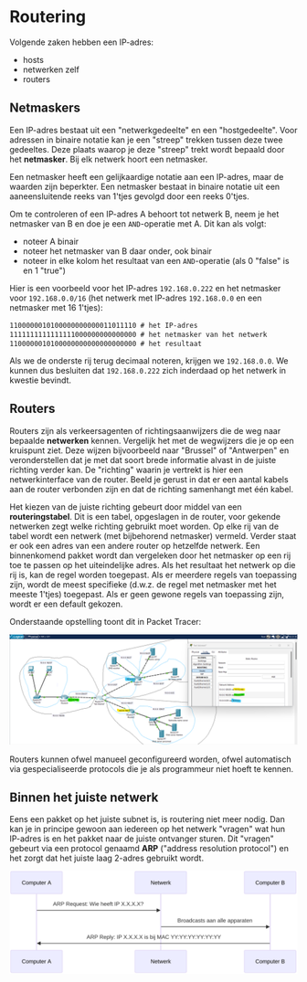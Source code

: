 # Routering
Volgende zaken hebben een IP-adres:

- hosts
- netwerken zelf
- routers

## Netmaskers
Een IP-adres bestaat uit een "netwerkgedeelte" en een "hostgedeelte".
Voor adressen in binaire notatie kan je een "streep" trekken tussen deze twee gedeeltes.
Deze plaats waarop je deze "streep" trekt wordt bepaald door het **netmasker**.
Bij elk netwerk hoort een netmasker.

Een netmasker heeft een gelijkaardige notatie aan een IP-adres, maar de waarden zijn beperkter.
Een netmasker bestaat in binaire notatie uit een aaneensluitende reeks van 1'tjes gevolgd door een reeks 0'tjes.

Om te controleren of een IP-adres A behoort tot netwerk B, neem je het netmasker van B en doe je een `AND`-operatie met A. Dit kan als volgt:

- noteer A binair
- noteer het netmasker van B daar onder, ook binair
- noteer in elke kolom het resultaat van een `AND`-operatie (als 0 "false" is en 1 "true")

Hier is een voorbeeld voor het IP-adres `192.168.0.222` en het netmasker voor `192.168.0.0/16` (het netwerk met IP-adres `192.168.0.0` en een netmasker met 16 1'tjes):

```
1100000010100000000000011011110 # het IP-adres
1111111111111111000000000000000 # het netmasker van het netwerk
1100000010100000000000000000000 # het resultaat
```

Als we de onderste rij terug decimaal noteren, krijgen we `192.168.0.0`.
We kunnen dus besluiten dat `192.168.0.222` zich inderdaad op het netwerk in kwestie bevindt.

## Routers
Routers zijn als verkeersagenten of richtingsaanwijzers die de weg naar bepaalde **netwerken** kennen.
Vergelijk het met de wegwijzers die je op een kruispunt ziet.
Deze wijzen bijvoorbeeld naar "Brussel" of "Antwerpen" en veronderstellen dat je met dat soort brede informatie alvast in de juiste richting verder kan.
De "richting" waarin je vertrekt is hier een netwerkinterface van de router.
Beeld je gerust in dat er een aantal kabels aan de router verbonden zijn en dat de richting samenhangt met één kabel.

Het kiezen van de juiste richting gebeurt door middel van een **routeringstabel**.
Dit is een tabel, opgeslagen in de router, voor gekende netwerken zegt welke richting gebruikt moet worden.
Op elke rij van de tabel wordt een netwerk (met bijbehorend netmasker) vermeld.
Verder staat er ook een adres van een andere router op hetzelfde netwerk.
Een binnenkomend pakket wordt dan vergeleken door het netmasker op een rij toe te passen op het uiteindelijke adres.
Als het resultaat het netwerk op die rij is, kan de regel worden toegepast.
Als er meerdere regels van toepassing zijn, wordt de meest specifieke (d.w.z. de regel met netmasker met het meeste 1'tjes) toegepast.
Als er geen gewone regels van toepassing zijn, wordt er een default gekozen.

Onderstaande opstelling toont dit in Packet Tracer:

![routeringstabel van de centrale router](./images/statische-routering.png)

Routers kunnen ofwel manueel geconfigureerd worden, ofwel automatisch via gespecialiseerde protocols die je als programmeur niet hoeft te kennen.

## Binnen het juiste netwerk
Eens een pakket op het juiste subnet is, is routering niet meer nodig.
Dan kan je in principe gewoon aan iedereen op het netwerk "vragen" wat hun IP-adres is en het pakket naar de juiste ontvanger sturen.
Dit "vragen" gebeurt via een protocol genaamd **ARP** ("address resolution protocol") en het zorgt dat het juiste laag 2-adres gebruikt wordt.

![ARP](./images/ARP.png)

